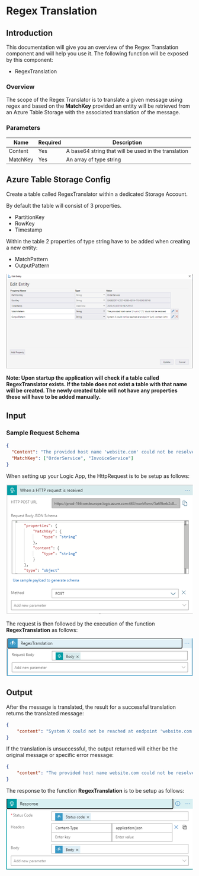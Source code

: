 # Regex Translation

## Introduction

This documentation will give you an overview of the Regex Translation component and will help you use it. The following function will be exposed by this component:

- RegexTranslation

### Overview

The scope of the Regex Translator is to translate a given message using regex and based on the **MatchKey** provided an entity will be retrieved from an Azure Table Storage with the associated translation of the message.

### Parameters

|Name|Required|Description|
|--- |--- |--- |
|Content|Yes|A base64 string that will be used in the translation|
|MatchKey|Yes|An array of type string|

## Azure Table Storage Config

Create a table called RegexTranslator within a dedicated Storage Account. 

By default the table will consist of 3 properties.

- PartitionKey
- RowKey
- Timestamp

Within the table 2 properties of type string have to be added when creating a new entity:

- MatchPattern
- OutputPattern

![regextranslator](../images/regextranslator.PNG)

**Note: Upon startup the application will check if a table called RegexTranslator exists. If the table does not exist a table with that name will be created. The newly created table will not have any properties these will have to be added manually.**

## Input

### Sample Request Schema

```json
{
  "Content": "The provided host name 'website.com' could not be resolved",
  "MatchKey": ["OrderService", "InvoiceService"]
}
```

When setting up your Logic App, the HttpRequest is to be setup as follows:

![regextranslator](../images/regextranslationrequest.PNG)

The request is then followed by the execution of the function **RegexTranslation** as follows:

![regextranslator](../images/regextranslationfunction.PNG)

## Output

After the message is translated, the result for a successful translation returns the translated message:

```json
{
    "content": "System X could not be reached at endpoint 'website.com', contact John"
}
```

If the translation is unsuccessful, the output returned will either be the original message or specific error message:

```json
{
    "content": "The provided host name website.com could not be resolved"
}
```

The response to the function **RegexTranslation** is to be setup as follows:

![regextranslator](../images/regextranslationresponse.PNG)

